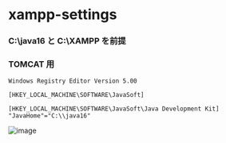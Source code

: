 # xampp-settings

### C:\java16 と C:\XAMPP を前提

### TOMCAT 用
```
Windows Registry Editor Version 5.00

[HKEY_LOCAL_MACHINE\SOFTWARE\JavaSoft]

[HKEY_LOCAL_MACHINE\SOFTWARE\JavaSoft\Java Development Kit]
"JavaHome"="C:\\java16"

```

![image](https://user-images.githubusercontent.com/1501327/156975831-d5a147ec-ca9c-46bc-886c-6e7e5a7da6c6.png)
